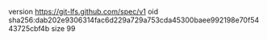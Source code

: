 version https://git-lfs.github.com/spec/v1
oid sha256:dab202e9306314fac6d229a729a753cda45300baee992198e70f5443725cbf4b
size 99
